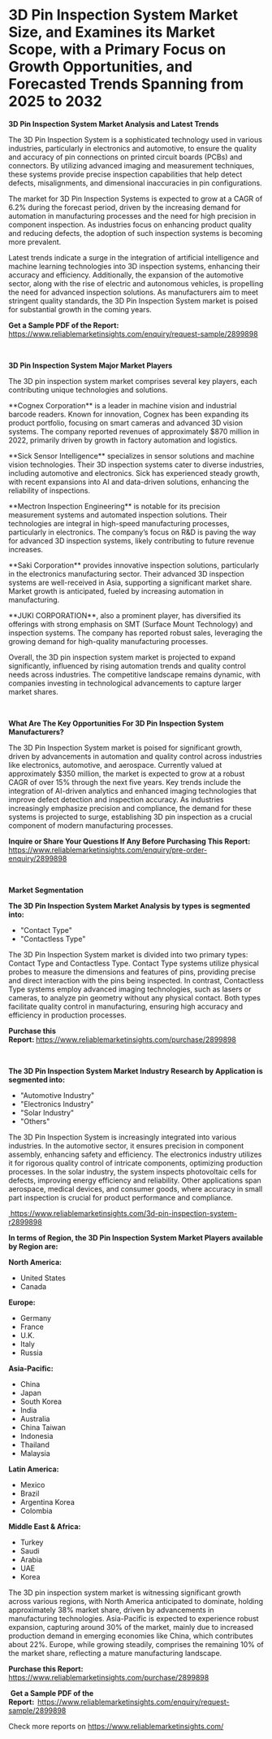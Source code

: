 <p><h1>3D Pin Inspection System Market Size, and Examines its Market Scope, with a Primary Focus on Growth Opportunities, and Forecasted Trends Spanning from 2025 to 2032</h1></p><p><strong>3D Pin Inspection System Market Analysis and Latest Trends</strong></p>
<p><p>The 3D Pin Inspection System is a sophisticated technology used in various industries, particularly in electronics and automotive, to ensure the quality and accuracy of pin connections on printed circuit boards (PCBs) and connectors. By utilizing advanced imaging and measurement techniques, these systems provide precise inspection capabilities that help detect defects, misalignments, and dimensional inaccuracies in pin configurations.</p><p>The market for 3D Pin Inspection Systems is expected to grow at a CAGR of 6.2% during the forecast period, driven by the increasing demand for automation in manufacturing processes and the need for high precision in component inspection. As industries focus on enhancing product quality and reducing defects, the adoption of such inspection systems is becoming more prevalent. </p><p>Latest trends indicate a surge in the integration of artificial intelligence and machine learning technologies into 3D inspection systems, enhancing their accuracy and efficiency. Additionally, the expansion of the automotive sector, along with the rise of electric and autonomous vehicles, is propelling the need for advanced inspection solutions. As manufacturers aim to meet stringent quality standards, the 3D Pin Inspection System market is poised for substantial growth in the coming years.</p></p>
<p><strong>Get a Sample PDF of the Report:&nbsp;</strong> <a href="https://www.reliablemarketinsights.com/enquiry/request-sample/2899898?utm_campaign=2530&utm_medium=2&utm_source=Github&utm_content=ia&utm_term=16032025&utm_id=3d-pin-inspection-system">https://www.reliablemarketinsights.com/enquiry/request-sample/2899898</a></p>
<p>&nbsp;</p>
<p><strong>3D Pin Inspection System Major Market Players</strong></p>
<p><p>The 3D pin inspection system market comprises several key players, each contributing unique technologies and solutions. </p><p>**Cognex Corporation** is a leader in machine vision and industrial barcode readers. Known for innovation, Cognex has been expanding its product portfolio, focusing on smart cameras and advanced 3D vision systems. The company reported revenues of approximately $870 million in 2022, primarily driven by growth in factory automation and logistics.</p><p>**Sick Sensor Intelligence** specializes in sensor solutions and machine vision technologies. Their 3D inspection systems cater to diverse industries, including automotive and electronics. Sick has experienced steady growth, with recent expansions into AI and data-driven solutions, enhancing the reliability of inspections. </p><p>**Mectron Inspection Engineering** is notable for its precision measurement systems and automated inspection solutions. Their technologies are integral in high-speed manufacturing processes, particularly in electronics. The company’s focus on R&D is paving the way for advanced 3D inspection systems, likely contributing to future revenue increases.</p><p>**Saki Corporation** provides innovative inspection solutions, particularly in the electronics manufacturing sector. Their advanced 3D inspection systems are well-received in Asia, supporting a significant market share. Market growth is anticipated, fueled by increasing automation in manufacturing.</p><p>**JUKI CORPORATION**, also a prominent player, has diversified its offerings with strong emphasis on SMT (Surface Mount Technology) and inspection systems. The company has reported robust sales, leveraging the growing demand for high-quality manufacturing processes.</p><p>Overall, the 3D pin inspection system market is projected to expand significantly, influenced by rising automation trends and quality control needs across industries. The competitive landscape remains dynamic, with companies investing in technological advancements to capture larger market shares.</p></p>
<p>&nbsp;</p>
<p><strong>What Are The Key Opportunities For 3D Pin Inspection System Manufacturers?</strong></p>
<p><p>The 3D Pin Inspection System market is poised for significant growth, driven by advancements in automation and quality control across industries like electronics, automotive, and aerospace. Currently valued at approximately $350 million, the market is expected to grow at a robust CAGR of over 15% through the next five years. Key trends include the integration of AI-driven analytics and enhanced imaging technologies that improve defect detection and inspection accuracy. As industries increasingly emphasize precision and compliance, the demand for these systems is projected to surge, establishing 3D pin inspection as a crucial component of modern manufacturing processes.</p></p>
<p><strong>Inquire or Share Your Questions If Any Before Purchasing This Report:</strong> <a href="https://www.reliablemarketinsights.com/enquiry/pre-order-enquiry/2899898?utm_campaign=2530&utm_medium=2&utm_source=Github&utm_content=ia&utm_term=16032025&utm_id=3d-pin-inspection-system">https://www.reliablemarketinsights.com/enquiry/pre-order-enquiry/2899898</a></p>
<p>&nbsp;</p>
<p><strong>Market Segmentation</strong></p>
<p><strong>The 3D Pin Inspection System Market Analysis by types is segmented into:</strong></p>
<p><ul><li>"Contact Type"</li><li>"Contactless Type"</li></ul></p>
<p><p>The 3D Pin Inspection System market is divided into two primary types: Contact Type and Contactless Type. Contact Type systems utilize physical probes to measure the dimensions and features of pins, providing precise and direct interaction with the pins being inspected. In contrast, Contactless Type systems employ advanced imaging technologies, such as lasers or cameras, to analyze pin geometry without any physical contact. Both types facilitate quality control in manufacturing, ensuring high accuracy and efficiency in production processes.</p></p>
<p><strong>Purchase this Report:&nbsp;</strong><a href="https://www.reliablemarketinsights.com/purchase/2899898?utm_campaign=2530&utm_medium=2&utm_source=Github&utm_content=ia&utm_term=16032025&utm_id=3d-pin-inspection-system">https://www.reliablemarketinsights.com/purchase/2899898</a></p>
<p>&nbsp;</p>
<p><strong>The 3D Pin Inspection System Market Industry Research by Application is segmented into:</strong></p>
<p><ul><li>"Automotive Industry"</li><li>"Electronics Industry"</li><li>"Solar Industry"</li><li>"Others"</li></ul></p>
<p><p>The 3D Pin Inspection System is increasingly integrated into various industries. In the automotive sector, it ensures precision in component assembly, enhancing safety and efficiency. The electronics industry utilizes it for rigorous quality control of intricate components, optimizing production processes. In the solar industry, the system inspects photovoltaic cells for defects, improving energy efficiency and reliability. Other applications span aerospace, medical devices, and consumer goods, where accuracy in small part inspection is crucial for product performance and compliance.</p></p>
<p><a href="https://www.reliablemarketinsights.com/3d-pin-inspection-system-r2899898?utm_campaign=2530&utm_medium=2&utm_source=Github&utm_content=ia&utm_term=16032025&utm_id=3d-pin-inspection-system">&nbsp;https://www.reliablemarketinsights.com/3d-pin-inspection-system-r2899898</a></p>
<p><strong>In terms of Region, the 3D Pin Inspection System Market Players available by Region are:</strong></p>
<p>
    <p> <strong> North America: </strong>
        <ul>
            <li>United States</li>
            <li>Canada</li>
        </ul>
        </p> 
    <p> <strong> Europe: </strong>
        <ul>
            <li>Germany</li>
            <li>France</li>
            <li>U.K.</li>
            <li>Italy</li>
            <li>Russia</li>
        </ul>
        </p> 
    <p> <strong> Asia-Pacific: </strong>
        <ul>
            <li>China</li>
            <li>Japan</li>
            <li>South Korea</li>
            <li>India</li>
            <li>Australia</li>
            <li>China Taiwan</li>
            <li>Indonesia</li>
            <li>Thailand</li>
            <li>Malaysia</li>
        </ul>
        </p> 
    <p> <strong> Latin America: </strong>
        <ul>
            <li>Mexico</li>
            <li>Brazil</li>
            <li>Argentina Korea</li>
            <li>Colombia</li>
        </ul>
        </p> 
    <p> <strong> Middle East & Africa: </strong>
        <ul>
            <li>Turkey</li>
            <li>Saudi</li>
            <li>Arabia</li>
            <li>UAE</li>
            <li>Korea</li>
        </ul>
    </p>
    </p>
<p><p>The 3D pin inspection system market is witnessing significant growth across various regions, with North America anticipated to dominate, holding approximately 38% market share, driven by advancements in manufacturing technologies. Asia-Pacific is expected to experience robust expansion, capturing around 30% of the market, mainly due to increased production demand in emerging economies like China, which contributes about 22%. Europe, while growing steadily, comprises the remaining 10% of the market share, reflecting a mature manufacturing landscape.</p></p>
<p><strong>Purchase this Report: </strong><a href="https://www.reliablemarketinsights.com/purchase/2899898?utm_campaign=2530&utm_medium=2&utm_source=Github&utm_content=ia&utm_term=16032025&utm_id=3d-pin-inspection-system">https://www.reliablemarketinsights.com/purchase/2899898</a></p>
<p>&nbsp;<strong>Get a Sample PDF of the Report:&nbsp;&nbsp;</strong><a href="https://www.reliablemarketinsights.com/enquiry/request-sample/2899898?utm_campaign=2530&utm_medium=2&utm_source=Github&utm_content=ia&utm_term=16032025&utm_id=3d-pin-inspection-system">https://www.reliablemarketinsights.com/enquiry/request-sample/2899898</a></p>
<p><strong></strong></p>
<p>Check more reports on <a href="https://www.reliablemarketinsights.com/?utm_campaign=2530&utm_medium=2&utm_source=Github&utm_content=ia&utm_term=16032025&utm_id=3d-pin-inspection-system">https://www.reliablemarketinsights.com/</a></p>